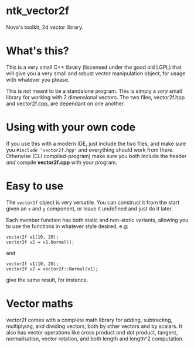 # ntk_vector2f
Nova's toolkit, 2d vector library.

# What's this?
This is a very small C++ library (liscensed under the good old LGPL) that will give you a very small and robust vector manipulation object, for usage with whatever
you please.

This is not meant to be a standalone program. This is simply a *very* small library for working with 2 dimensional vectors.
The two files, vector2f.hpp and vector2f.cpp, are dependant on one another.

# Using with your own code
If you use this with a modern IDE, just include the two files, and make sure you `#include "vector2f.hpp"` and everything 
should work from there. Otherwise (CLI compiled-program) make sure you both include the header _and_ compile **vector2f.cpp**
with your program.

# Easy to use
The `vector2f` object is very versatile. You can construct it from the start given an `x` and `y` component, or leave it undefined 
and just do it later.

Each member function has both static and non-static variants, allowing you to use the functions in whatever style desired, e.g:
```
vector2f v1(10, 20);
vector2f v2 = v1.Normal();
```
and
```
vector2f v1(10, 20);
vector2f v2 = vector2f::Normal(v1);
```
give the same result, for instance.

# Vector maths
vector2f comes with a complete math library for adding, subtracting, multiplying, and dividing vectors, both by other vectors 
and by scalars. It also has vector operations like cross product and dot product, tangent, normalisation, vector rotation, and
both length and length^2 computation. 

